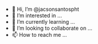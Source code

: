 - 👋 Hi, I’m @jacsonsantospht
- 👀 I’m interested in ...
- 🌱 I’m currently learning ...
- 💞️ I’m looking to collaborate on ...
- 📫 How to reach me ...

<!---
jacsonsantospht/jacsonsantospht is a ✨ special ✨ repository because its `README.md` (this file) appears on your GitHub profile.
You can click the Preview link to take a look at your changes.
--->
